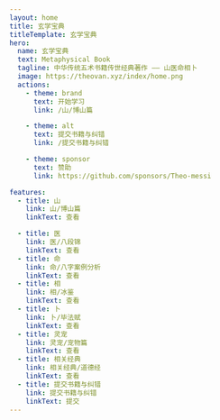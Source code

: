 ```yaml
---
layout: home
title: 玄学宝典
titleTemplate: 玄学宝典
hero:
  name: 玄学宝典
  text: Metaphysical Book
  tagline: 中华传统五术书籍传世经典著作 —— 山医命相卜
  image: https://theovan.xyz/index/home.png
  actions:
    - theme: brand
      text: 开始学习
      link: /山/博山篇

    - theme: alt
      text: 提交书籍与纠错
      link: /提交书籍与纠错

    - theme: sponsor
      text: 赞助
      link: https://github.com/sponsors/Theo-messi

features:
  - title: 山
    link: 山/博山篇
    linkText: 查看

  - title: 医
    link: 医/八段锦
    linkText: 查看
  - title: 命
    link: 命/八字案例分析
    linkText: 查看
  - title: 相
    link: 相/冰鉴
    linkText: 查看
  - title: 卜
    link: 卜/毕法赋
    linkText: 查看
  - title: 灵宠
    link: 灵宠/宠物篇
    linkText: 查看
  - title: 相关经典
    link: 相关经典/道德经
    linkText: 查看
  - title: 提交书籍与纠错
    link: 提交书籍与纠错
    linkText: 提交
---
```

